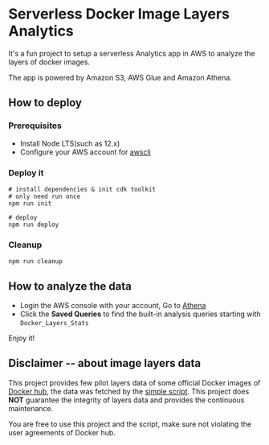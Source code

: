 # Serverless Docker Image Layers Analytics

It's a fun project to setup a serverless Analytics app in AWS to analyze the layers of docker images.

The app is powered by Amazon S3, AWS Glue and Amazon Athena.

## How to deploy

### Prerequisites

- Install Node LTS(such as 12.x)
- Configure your AWS account for [awscli](https://docs.aws.amazon.com/polly/latest/dg/setup-aws-cli.html)
  
### Deploy it
```shell
# install dependencies & init cdk toolkit
# only need run once
npm run init

# deploy
npm run deploy
```

### Cleanup
```shell
npm run cleanup
```

## How to analyze the data

- Login the AWS console with your account, Go to [Athena][athena]
- Click the **Saved Queries** to find the built-in analysis queries starting with `Docker_Layers_Stats`

Enjoy it!

## Disclaimer -- about image layers data

This project provides few pilot layers data of some official Docker images of [Docker hub][docker-hub], the data was fetched by the [simple script][image-layer-fetching-script]. This project does **NOT** guarantee the integrity of layers data and provides the continuous maintenance.

You are free to use this project and the script, make sure not violating the user agreements of Docker hub.

[athena]: https://aws.amazon.com/athena/?nc2=h_ql_prod_an_ath
[docker-hub]: https://hub.docker.com/
[image-layer-fetching-script]: https://gist.github.com/zxkane/23de226fee8806ee0ed8c05136972ce0